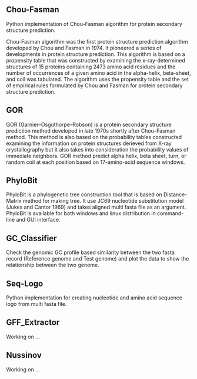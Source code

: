 ## Chou-Fasman

Python implementation of Chou-Fasman algorithm for protein secondary structure prediction.

Chou-Fasman algorithm was the first protein structure prediction algorithm developed by Chou and Fasman in 1974. It pioneered a series of developments in protein structure prediction. This algorithm is based on a propensity table that was constructed by examining the x-ray-determined structures of 15 proteins containing 2473 amino acid residues and the number of occurrences of a given amino acid in the alpha-helix, beta-sheet, and coil was tabulated. The algorithm uses the propensity table and the set of empirical rules formulated by Chou and Fasman for protein secondary structure prediction.

## GOR

GOR (Garnier–Osguthorpe–Robson) is a protein secondary structure prediction method developed in late 1970s shortly after Chou–Fasman method. This method is also based on the probability tables constructed examining the information on protein structures derieved from X-ray crystallography but it also takes into consideration the probability values of immediate neighbors. GOR method predict alpha helix, beta sheet, turn, or random coil at each position based on 17-amino-acid sequence windows. 

## PhyloBit

PhyloBit is a phylogenetic tree construction tool that is based on Distance-Matrix method for making tree. It use JC69 nucleotide substitution model (Jukes and Cantor 1969) and takes aligned multi fasta file as an argument. PhyloBit is available for both windows and linux distribution in command-line and GUI interface.

## GC_Classifier

Check the genomic GC profile based similarity between the two fasta record (Reference genome and Test genome) and plot the data to show the relationship between the two genome.
 
## Seq-Logo

Python implementation for creating nucleotide and amino acid sequence logo from multi fasta file. 

## GFF_Extractor

Working on ...

## Nussinov

Working on ...
